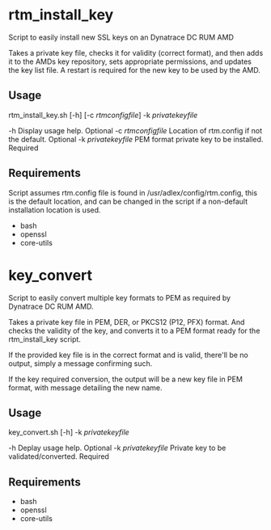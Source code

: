 # rtm_install_key
Script to easily install new SSL keys on an Dynatrace DC RUM AMD

Takes a private key file, checks it for validity (correct format), and then adds it to the AMDs key repository, sets appropriate permissions, and updates the key list file.
A restart is required for the new key to be used by the AMD.


## Usage
rtm_install_key.sh [-h] [-c _rtmconfigfile_] -k _privatekeyfile_

-h Display usage help. Optional
-c _rtmconfigfile_ Location of rtm.config if not the default. Optional
-k _privatekeyfile_	PEM format private key to be installed. Required


## Requirements
Script assumes rtm.config file is found in /usr/adlex/config/rtm.config, this is the default location, and can be changed in the script if a non-default installation location is used.

* bash
* openssl
* core-utils


# key_convert
Script to easily convert multiple key formats to PEM as required by Dynatrace DC RUM AMD.

Takes a private key file in PEM, DER, or PKCS12 (P12, PFX) format. And checks the validity of the key, and converts it to a PEM format ready for the rtm_install_key script.

If the provided key file is in the correct format and is valid, there'll be no output, simply a message confirming such.

If the key required conversion, the output will be a new key file in PEM format, with message detailing the new name.


## Usage
key_convert.sh [-h] -k _privatekeyfile_

-h Deplay usage help. Optional
-k _privatekeyfile_ Private key to be validated/converted. Required

## Requirements

* bash
* openssl
* core-utils
 

